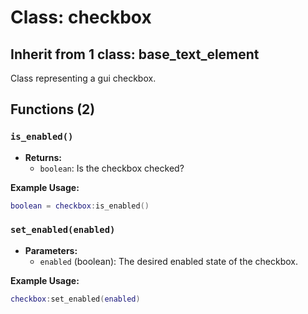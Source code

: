 # Class: checkbox

## Inherit from 1 class: base_text_element

Class representing a gui checkbox.

## Functions (2)

### `is_enabled()`

- **Returns:**
  - `boolean`: Is the checkbox checked?

**Example Usage:**

```lua
boolean = checkbox:is_enabled()
```

### `set_enabled(enabled)`

- **Parameters:**
  - `enabled` (boolean): The desired enabled state of the checkbox.

**Example Usage:**

```lua
checkbox:set_enabled(enabled)
```
